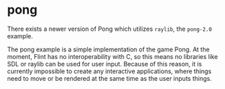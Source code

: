 # pong

There exists a newer version of Pong which utilizes `raylib`, the `pong-2.0` example.

The pong example is a simple implementation of the game Pong. At the moment, Flint has no interoperability with C, so this means no libraries like SDL or raylib can be used for user input. Because of this reason, it is currently impossible to create any interactive applications, where things need to move or be rendered at the same time as the user inputs things.
